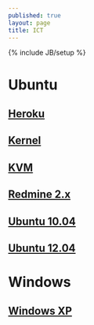 ```yaml
---
published: true
layout: page
title: ICT
---
```


{% include JB/setup %}

# Ubuntu

## [Heroku](/ubuntu/heroku)
## [Kernel](/ubuntu/kernel)
## [KVM](/ubuntu/kvm)
## [Redmine 2.x](/ubuntu/redmine)
## [Ubuntu 10.04](/ubuntu/ubuntu-10.04)
## [Ubuntu 12.04](/ubuntu/ubuntu-12.04)

# Windows

## [Windows XP](/windows/winxp)
